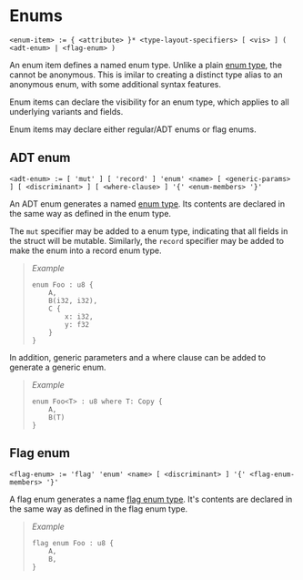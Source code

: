 # Enums
```
<enum-item> := { <attribute> }* <type-layout-specifiers> [ <vis> ] ( <adt-enum> | <flag-enum> )
```

An enum item defines a named enum type.
Unlike a plain [enum type], the cannot be anonymous.
This is imilar to creating a distinct type alias to an anonymous enum, with some additional syntax features.

Enum items can declare the visibility for an enum type, which applies to all underlying variants and fields.

Enum items may declare either regular/ADT enums or flag enums.

## ADT enum
```
<adt-enum> := [ 'mut' ] [ 'record' ] 'enum' <name> [ <generic-params> ] [ <discriminant> ] [ <where-clause> ] '{' <enum-members> '}'
```

An ADT enum generates a named [enum type].
Its contents are declared in the same way as defined in the enum type.

The `mut` specifier may be added to a enum type, indicating that all fields in the struct will be mutable.
Similarly, the `record` specifier may be added to make the enum into a record enum type.

> _Example_
> ```
> enum Foo : u8 {
>     A,
>     B(i32, i32),
>     C {
>         x: i32,
>         y: f32
>     }
> }
> ```

In addition, generic parameters and a where clause can be added to generate a generic enum.

> _Example_
> ```
> enum Foo<T> : u8 where T: Copy {
>     A,
>     B(T)
> }
> ```

## Flag enum
```
<flag-enum> := 'flag' 'enum' <name> [ <discriminant> ] '{' <flag-enum-members> '}'
```

A flag enum generates a name [flag enum type].
It's contents are declared in the same way as defined in the flag enum type.

> _Example_
> ```
> flag enum Foo : u8 {
>     A,
>     B,
> }
> ```



[enum type]:      ../type-system/types/composite-types/enum-types.md
[flag enum type]: ../type-system/types/composite-types/enum-types.md#flag-enum-types-
